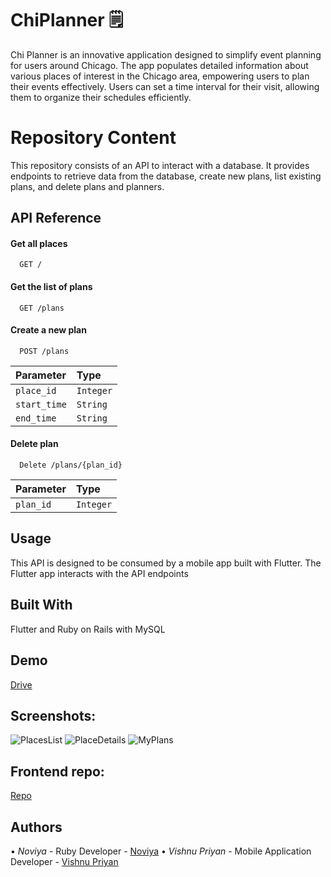
# ChiPlanner 🗒️

Chi Planner is an innovative application designed to simplify event planning for users around Chicago. The app populates detailed information about various places of interest in the Chicago area, empowering users to plan their events effectively. Users can set a time interval for their visit, allowing them to organize their schedules efficiently.


# Repository Content

This repository consists of an API to interact with a database. It provides endpoints to retrieve data from the database, create new plans, list existing plans, and delete plans and planners.

## API Reference

#### Get all places

```http
  GET /
```
#### Get the list of plans

```http
  GET /plans
```
#### Create a new plan
```http
  POST /plans
```
| Parameter | Type     |
| :-------- | :------- |
| `place_id`      | `Integer` |
| `start_time`      | `String` |
| `end_time`      | `String` |

#### Delete plan
```http
  Delete /plans/{plan_id}
```
| Parameter | Type     |
| :-------- | :------- |
| `plan_id`      | `Integer` |

## Usage

This API is designed to be consumed by a mobile app built with Flutter. The Flutter app interacts with the API endpoints

## Built With

Flutter and Ruby on Rails with MySQL

## Demo
[Drive](https://drive.google.com/file/d/1VqP4LGd9kisSBqyU5LbvWhBgF0pAzEXn/view?usp=sharing)

## Screenshots:
![PlacesList](https://github.com/vishnu32510/chi-scartlet-hacks/assets/76788079/7c425a36-6492-452e-8971-b26c10f26b8c)
![PlaceDetails](https://github.com/vishnu32510/chi-scartlet-hacks/assets/76788079/a00b1388-3b5b-42fc-9d1b-c9eb6279ac4d)
![MyPlans](https://github.com/vishnu32510/chi-scartlet-hacks/assets/76788079/71ab5597-62c9-4bdc-b0cd-1da2da20e307)

## Frontend repo:
[Repo](https://github.com/vishnu32510/chi-scartlet-hacks)

## Authors

•⁠  ⁠*Noviya* - Ruby Developer - [Noviya](https://github.com/noviya23)
•⁠  ⁠*Vishnu Priyan* - Mobile Application Developer - [Vishnu Priyan](https://github.com/vishnu32510)

